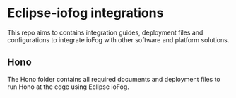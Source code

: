 # Eclipse-iofog integrations

This repo aims to contains integration guides, deployment files and configurations to integrate ioFog with other software and platform solutions.

## Hono

The Hono folder contains all required documents and deployment files to run Hono at the edge using Eclipse ioFog.